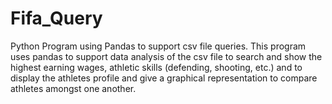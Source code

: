 # Fifa_Query
Python Program using Pandas to support csv file queries.
This program uses pandas to support data analysis of the csv file to search and show the highest earning wages, athletic skills (defending, shooting, etc.) and to display the athletes profile and give a graphical representation to compare athletes amongst one another.
